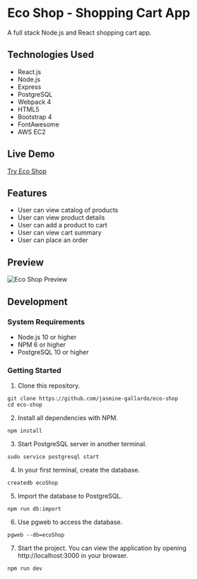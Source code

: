 # Eco Shop - Shopping Cart App
A full stack Node.js and React shopping cart app.

## Technologies Used
- React.js
- Node.js
- Express
- PostgreSQL
- Webpack 4
- HTML5
- Bootstrap 4
- FontAwesome
- AWS EC2

## Live Demo

[Try Eco Shop]( https://eco-shop.jasminegallardo.com/ "Eco Shop")

## Features
- User can view catalog of products
- User can view product details
- User can add a product to cart
- User can view cart summary
- User can place an order

## Preview

![Eco Shop Preview](server/public/images/preview-eco-shop.gif "Eco Shop Preview")

## Development

### System Requirements
- Node.js 10 or higher
- NPM 6 or higher
- PostgreSQL 10 or higher

### Getting Started

1. Clone this repository.
```shell
git clone https://github.com/jasmine-gallardo/eco-shop
cd eco-shop
```

2. Install all dependencies with NPM.
``` shell
npm install
```

3. Start PostgreSQL server in another terminal.
```shell
sudo service postgresql start
```

4. In your first terminal, create the database.
```shell
createdb ecoShop
```

5. Import the database to PostgreSQL.
```shell
npm run db:import
```

6. Use pgweb to access the database.
```shell
pgweb --db=ecoShop
```

7. Start the project. You can view the application by opening http://localhost:3000 in your browser.
```shell
npm run dev
```
